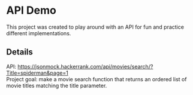 # API Demo

This project was created to play around with an API for fun and practice different implementations.

## Details

API: https://jsonmock.hackerrank.com/api/movies/search/?Title=spiderman&page=1  
Project goal: make a movie search function that returns an ordered list of movie titles matching the title parameter.   
